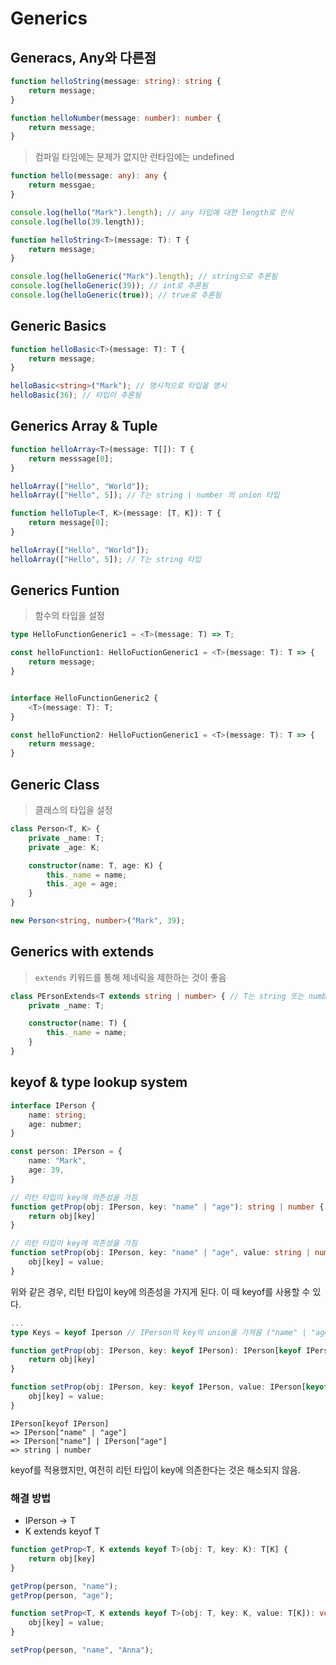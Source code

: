 # Generics

## Generacs, Any와 다른점

```typescript
function helloString(message: string): string {
    return message;
}

function helloNumber(message: number): number {
    return message;
}
```

> 컴파일 타임에는 문제가 없지만 런타임에는 undefined
```typescript
function hello(message: any): any {
    return messgae;
}

console.log(hello("Mark").length); // any 타입에 대한 length로 인식
console.log(hello(39.length));
```


```typescript
function helloString<T>(message: T): T {
    return message;
}

console.log(helloGeneric("Mark").length); // string으로 추론됨
console.log(helloGeneric(39)); // int로 추론됨
console.log(helloGeneric(true)); // true로 추론됨
```

## Generic Basics

```typescript
function helloBasic<T>(message: T): T {
    return message;
}

helloBasic<string>("Mark"); // 명시적으로 타입을 명시
helloBasic(36); // 타입이 추론됨
```




## Generics Array & Tuple
```typescript
function helloArray<T>(message: T[]): T {
    return messsage[0];
}

helloArray(["Hello", "World"]);
helloArray(["Hello", 5]); // T는 string | number 의 union 타입

function helloTuple<T, K>(message: [T, K]): T {
    return message[0];
}

helloArray(["Hello", "World"]);
helloArray(["Hello", 5]); // T는 string 타입
```


## Generics Funtion

> 함수의 타입을 설정

```typescript
type HelloFunctionGeneric1 = <T>(message: T) => T;

const helloFunction1: HelloFuctionGeneric1 = <T>(message: T): T => {
    return message;
}


interface HelloFunctionGeneric2 {
    <T>(message: T): T;
}

const helloFunction2: HelloFuctionGeneric1 = <T>(message: T): T => {
    return message;
}
```

## Generic Class
> 클래스의 타입을 설정
```typescript
class Person<T, K> {
    private _name: T;
    private _age: K;

    constructor(name: T, age: K) {
        this._name = name;
        this._age = age;
    }
}

new Person<string, number>("Mark", 39);

```

## Generics with extends

> `extends` 키워드를 통해 제네릭을 제한하는 것이 좋음

```typescript
class PErsonExtends<T extends string | number> { // T는 string 또는 number만 가능
    private _name: T;

    constructor(name: T) {
        this._name = name;
    }
}
```


## keyof & type lookup system

```typescript
interface IPerson {
    name: string;
    age: nubmer;
}

const person: IPerson = {
    name: "Mark",
    age: 39,
}

// 리턴 타입이 key에 의존성을 가짐
function getProp(obj: IPerson, key: "name" | "age"): string | number {
    return obj[key]
}

// 리턴 타입이 key에 의존성을 가짐
function setProp(obj: IPerson, key: "name" | "age", value: string | number): void {
    obj[key] = value;
}
```

위와 같은 경우, 리턴 타입이 key에 의존성을 가지게 된다. 이 때 keyof를 사용할 수 있다.

```typescript
...
type Keys = keyof Iperson // IPerson의 key의 union을 가져옴 ("name" | "age")

function getProp(obj: IPerson, key: keyof IPerson): IPerson[keyof IPerson] {
    return obj[key]
}

function setProp(obj: IPerson, key: keyof IPerson, value: IPerson[keyof IPerson]): void {
    obj[key] = value;
}
```

```
IPerson[keyof IPerson]
=> IPerson["name" | "age"]
=> IPerson["name"] | IPerson["age"]
=> string | number
```

keyof를 적용했지만, 여전히 리턴 타입이 key에 의존한다는 것은 해소되지 않음.

### 해결 방법
- IPerson -> T
- K extends keyof T


```typescript
function getProp<T, K extends keyof T>(obj: T, key: K): T[K] {
    return obj[key]
}

getProp(person, "name");
getProp(person, "age");

function setProp<T, K extends keyof T>(obj: T, key: K, value: T[K]): void {
    obj[key] = value;
}

setProp(person, "name", "Anna");
```
